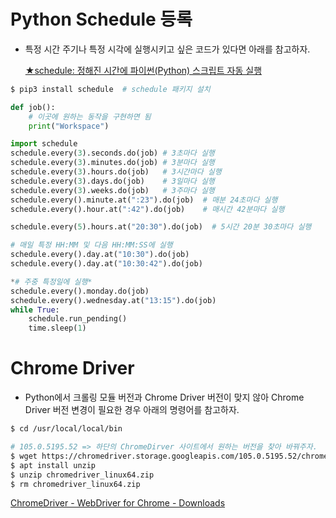 # Python Schedule 등록
- 특정 시간 주기나 특정 시각에 실행시키고 싶은 코드가 있다면 아래를 참고하자.
    
    [★schedule: 정해진 시간에 파이썬(Python) 스크립트 자동 실행](https://foss4g.tistory.com/1626)
    

```bash
$ pip3 install schedule  # schedule 패키지 설치
```

```python
def job():
	# 이곳에 원하는 동작을 구현하면 됨
	print("Workspace")

import schedule
schedule.every(3).seconds.do(job) # 3초마다 실행
schedule.every(3).minutes.do(job) # 3분마다 실행
schedule.every(3).hours.do(job)   # 3시간마다 실행
schedule.every(3).days.do(job)    # 3일마다 실행
schedule.every(3).weeks.do(job)   # 3주마다 실행
schedule.every().minute.at(":23").do(job)  # 매분 24초마다 실행
schedule.every().hour.at(":42").do(job)    # 매시간 42분마다 실행

schedule.every(5).hours.at("20:30").do(job)  # 5시간 20분 30초마다 실행

# 매일 특정 HH:MM 및 다음 HH:MM:SS에 실행
schedule.every().day.at("10:30").do(job)
schedule.every().day.at("10:30:42").do(job)

*# 주중 특정일에 실행*
schedule.every().monday.do(job)
schedule.every().wednesday.at("13:15").do(job)
while True:
    schedule.run_pending()
    time.sleep(1)
```

# Chrome Driver
- Python에서 크롤링 모듈 버전과 Chrome Driver 버전이 맞지 않아 Chrome Driver 버전 변경이 필요한 경우 아래의 명령어를 참고하자.

```bash
$ cd /usr/local/local/bin

# 105.0.5195.52 => 하단의 ChromeDirver 사이트에서 원하는 버전을 찾아 바꿔주자.
$ wget https://chromedriver.storage.googleapis.com/105.0.5195.52/chromedriver_linux64.zip
$ apt install unzip
$ unzip chromedriver_linux64.zip
$ rm chromedriver_linux64.zip
```

[ChromeDriver - WebDriver for Chrome - Downloads](https://chromedriver.chromium.org/downloads)